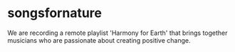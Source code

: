 # songsfornature
We are recording a remote playlist 'Harmony for Earth' that brings together musicians who are passionate about creating positive change. 
